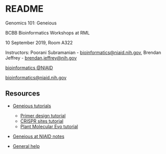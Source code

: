 # README

Genomics 101: Geneious

BCBB Bioinformatics Workshops at RML

10 September 2019, Room A322

Instructors: Poorani Subramanian - bioinformatics@niaid.nih.gov, Brendan Jeffrey - brendan.jeffrey@nih.gov

[bioinformatics @NIAID](https://bioinformatics.niaid.nih.gov/)

bioinformatics@niaid.nih.gov

## Resources

- [Geneious tutorials](https://www.geneious.com/tutorials/)

  - [Primer design tutorial](https://proj-bip-prod-publicread.s3.amazonaws.com/training/geneious/Primer_Design_Prime.tutorial.zip)
  - [CRISPR sites tutorial](https://proj-bip-prod-publicread.s3.amazonaws.com/training/geneious/CRISPR.tutorial.zip)
  - [Plant Molecular Evo tutorial](https://proj-bip-prod-publicread.s3.amazonaws.com/training/geneious/Plant_Molecular_Evolution.tutorial.zip)

- [Geneious at NIAID notes](notes.md)

- [General help](https://www.geneious.com/academic/resources/)

  